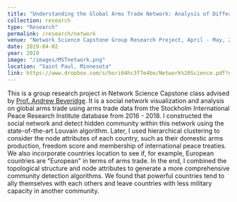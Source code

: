 ```yaml
---
title: "Understanding the Global Arms Trade Network: Analysis of Different Community Detection Methods"
collection: research
type: "Research"
permalink: /research/network
venue: "Network Science Capstone Group Research Project, April - May, 2019"
date: 2019-04-02
year: 2019
image: "/images/MSTnetwork.png"
location: "Saint Paul, Minnesota"
link: https://www.dropbox.com/s/hori04hc3f7e4bo/Network%20Science.pdf?dl=0
---
```


This is a group research project in Network Science Capstone class advised by [Prof. Andrew Beveridge](https://www.macalester.edu/~abeverid/). It is a social network visualization and analysis on global arms trade using arms trade data from the Stockholm International Peace Research Institute database from 2016 - 2018. I constructed the social network and detect hidden community within this network using the state-of-the-art Louvain algorithm. Later, I used hierarchical clustering to consider the node attributes of each country, such as their domestic arms production, freedom score and membership of international peace treaties. We also incorporate countries location to see if, for example, European countries are "European" in terms of arms trade. In the end, I combined the topological structure and node attributes to generate a more comprehensive community detection algorithms. We found that powerful countries tend to ally themselves with each others and leave countries with less military capacity in another community.
